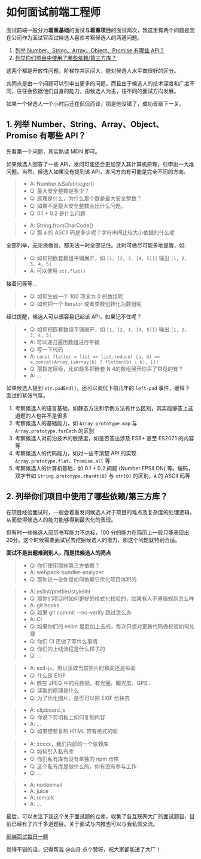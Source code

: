 # 如何面试前端工程师

面试前端一般分为**着重基础**的面试与**着重项目**的面试两次，我这里有两个问题是我在公司作为面试官面试候选人喜欢考察候选人的两道问题。

1. [列举 Number、String、Array、Object、Promise 有哪些 API？](https://github.com/shfshanyue/Daily-Question/issues/636)
2. [列举你们项目中使用了哪些依赖/第三方库？](https://github.com/shfshanyue/Daily-Question/issues/654)

这两个都是开放性问题，阶梯性并区间大，能对候选人水平做很好的区分。

共同点是由一个问题可以引申出更多的问题，而且由于候选人的技术深度和广度不同，往往会依据他们自身的能力，由候选人为主，往不同的面试方向发展。

如果一个候选人一个小时后还在侃侃而谈，那是他没错了，成功晋级下一关。

## 1. 列举 Number、String、Array、Object、Promise 有哪些 API？

先看第一个问题，其实熟读 MDN 即可。

如果候选人回答了一些 API，发问可能还会更加深入其计算机原理，引申出一大堆问题。当然，候选人如果没有提到该 API，发问方向有可能是完全不同的方向。

> - A: Number.isSafeInteger()
> - Q: 最大安全整数是多少？
> - Q: 原理是什么，为什么那个数是最大安全整数？
> - Q: 如果不是最大安全整数会出什么问题。
> - Q: 0.1 + 0.2 是什么问题

> - A: String.fromCharCode()
> - Q: 那 a 的 ASCII 码是多少呢？字符串间比较大小依据的什么呢

全部列举，无论换做谁，都无法一时全部记住。此时可做尽可能多地提醒，如:

> - Q: 如何把嵌套数组平铺展开，如 `[1, [2, 3, [4, 5]]]` 输出 `[1, 2, 3, 4, 5]`
> - A: 可以使用 `str.flat()`

接着问等等...

> - Q: 如何生成一个 100 项全为 0 的数组呢
> - Q: 如何把一个 Iterator 或者类数组转化为数组呢

经过提醒，候选人可以很容易记起该 API，如果记不住呢？

> - Q: 如何把嵌套数组平铺展开，如 `[1, [2, 3, [4, 5]]]` 输出 `[1, 2, 3, 4, 5]`
> - A: 可以递归遍历数组进行平铺
> - Q: 写一下代码
> - A: `const flatten = list => list.reduce( (a, b) => a.concat(Array.isArray(b) ? flatten(b) : b), [])`
> - Q: 那指定层级，比如最多把嵌套 N 4的数组展开你买了常见的有？
> - A: ...

如果候选人提到 `str.padEnd()`，还可以调侃下前几年的 `left-pad` 事件，缓释下面试的紧张气氛。

1. 考察候选人的语言基础，如静态方法和示例方法有什么区别，其实能够答上这道题的人也并不是很多
1. 考察候选人的基础能力，如 `Array.prototype.map` 与 `Array.prototype.forEach` 的区别
1. 考察候选人对前沿技术的敏感度，如是否答出涉及 ES6+ 甚至 ES2021 的内容等
1. 考察候选人的代码能力，如对一些不清楚 API 的实现 `Array.prototype.flat`、`Promise.all` 等
1. 考察候选人的计算机基础，如 0.1 + 0.2 问题 (Number.EPSILON) 等。编码，双字节如 `String.prototype.charAt(0)` 与 `str[0]` 的区别，`A` 的 ASCII 码等

## 2. 列举你们项目中使用了哪些依赖/第三方库？

在项目经验面试时，一般会着重发问候选人对于项目的难点及复杂度的处理逻辑，从而使得候选人的能力能够得到最大化的表现。

但有时一些候选人简历书写能力不达标，100 分的能力在简历上一般只能表现出20分。这个时候需要面试官去挖掘候选人的潜力，那这个问题就特别合适。

**面试不是出题难到别人，而是找候选人的亮点**

> - Q: 你们使用那些第三方依赖？
> - A: webpack-bundler-analyzer
> - Q: 那你说一说你是如何依赖它优化项目体积的

> - A: eslint/prettier/stylelint
> - Q: 那你们项目时如何更好的格式化校验的，如果有人不遵循规则怎么样
> - A: git hooks
> - Q: 如果 git commit --no-verify 跳过怎么办
> - A: CI
> - Q: 如果你们的 eslint 是后加上去的，每次只想对更新代码做校验如何处理
> - Q: 你们 CI 还做了写什么事情
> - Q: 你们的上线流程是什么样子的
> - Q: ...

> - A: exif-js，用以读取当前照片时横向还是纵向
> - Q: 什么是 EXIF
> - A: 嵌在 JPEG 中的元数据，有光圈、曝光度、GPS...
> - Q: 读取的原理是什么
> - Q: 为了优化图片，是否可以把 EXIF 给抹去

> - A: clipboard.js
> - Q: 你说下剪切板上如何复制内容
> - A: ...
> - Q: 如果想要复制 HTML 带有格式的呢

> - A: xxxxx，我们内部的一个依赖库
> - Q: 如何引入私有库
> - Q: 你们私有库有没有单独的 npm 仓库
> - Q: 这个私有库是做什么的，你有没有参与工作
> - Q: ...

> - A: nodeemail
> - A: juice
> - A: remark
> - A: ...

最后，可以关注下我这个关于面试题的仓库，收集了各互联网大厂的面试题目，目前已经有了六千多道题目。关于面试与内推也可以与我私信交流。

[前端面试每日一题](https://github.com/shfshanyue/Daily-Question)

觉得不错的话，记得帮我 @山月 点个赞呀，祝大家都能进了大厂！